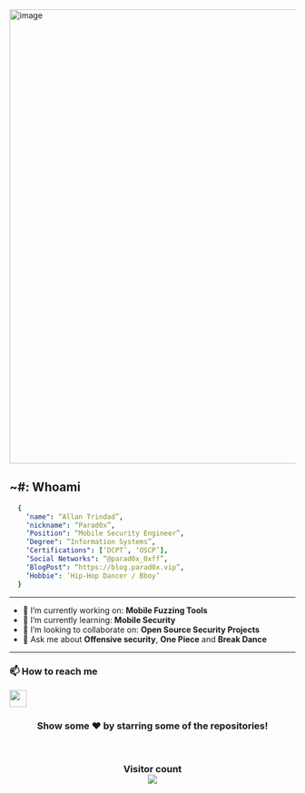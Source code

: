 <img width="800" alt="image" src="https://github.com/user-attachments/assets/e9531280-64e0-4045-a569-b689d2f9e7e4">




## ~#: Whoami
```yaml
  {
    ‘name": “Allan Trindad”,
    ‘nickname": “Parad0x”,
    ‘Position": “Mobile Security Engineer”,
    ‘Degree": “Information Systems”,
    ‘Certifications": [‘DCPT’, ‘OSCP’],
    ‘Social Networks": “@parad0x_0xff”,
    ‘BlogPost": “https://blog.parad0x.vip”,
    ‘Hobbie": ’Hip-Hop Dancer / Bboy’
  }
```
--- 
- 🔭 I’m currently working on: **Mobile Fuzzing Tools**
- 🌱 I’m currently learning: **Mobile Security**
- 👯 I’m looking to collaborate on: **Open Source Security Projects**
- 💬 Ask me about **Offensive security**, **One Piece** and **Break Dance** 
---

### 📫 How to reach me
[<img width="30" src="https://github.com/user-attachments/assets/08781bf6-f6c2-4846-9526-76f599406739"/>][LinkedIn]


<h3 align="center">
 Show some ❤️ by starring some of the repositories!
</h3>
<br>
<h3 align="center"> 
  Visitor count <br>
  <img src="https://profile-counter.glitch.me/parad0x-0xff/count.svg" />
</h3>

[twitter]: https://twitter.com/Rishabh07147212
[LinkedIn]: https://www.linkedin.com/in/allan-trindad-7296091bb/
